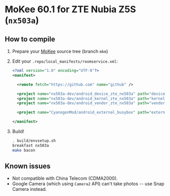 MoKee 60.1 for ZTE Nubia Z5S (`nx503a`)
==========

## How to compile

1.  Prepare your [MoKee](https://github.com/MoKee/android) source tree (branch `mkm`)
2.  Edit your `.repo/local_manifests/roomservice.xml`:

    ```xml
    <?xml version="1.0" encoding="UTF-8"?>
    <manifest>

      <remote fetch="https://github.com" name="github" />

      <project name="nx503a-dev/android_device_zte_nx503a" path="device/zte/nx503a" remote="github" revision="mkm" />
      <project name="nx503a-dev/android_kernel_zte_nx503a" path="kernel/zte/nx503a" remote="github" revision="cm-13.0" />
      <project name="nx503a-dev/android_vendor_zte_nx503a" path="vendor/zte/nx503a" remote="github" revision="cm-13.0" />

      <project name="CyanogenMod/android_external_busybox" path="external/busybox" remote="github" revision="cm-13.0" />

    </manifest>
    ```

3.  Build!

    ```sh
    . build/envsetup.sh
    breakfast nx503a
    make bacon
    ```

## Known issues

* Not compatible with China Telecom (CDMA2000).
* Google Camera (which using `Camera2` API) can't take photos -- use Snap Camera instead.
